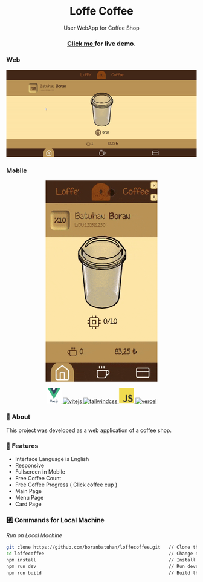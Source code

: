 <h1 align="center">Loffe Coffee</h1>

<p align="center"> User WebApp for Coffee Shop </p>
<h3 align="center"><a href="https://loffecoffee-delta.vercel.app/#/" target="_blank"> Click me </a> for live demo.</h3>

### **Web**

<p align="center"><img src="src/assets/gifs/web-res.gif" loading="eager" alt="webres-demo" /></a> </p>

### **Mobile**

<p align="center"><img src="src/assets/gifs/mobile-res.gif" loading="eager" alt="mobileres-demo" /></a> </p>

<div align="center">
<a href="https://vuejs.org/" target="_blank" rel="noreferrer"> <img src="https://raw.githubusercontent.com/devicons/devicon/master/icons/vuejs/vuejs-original-wordmark.svg" alt="vuejs" width="40" height="40"/> </a> 
<a href="https://vitejs.dev" target="_blank" rel="noreferrer"> <img src="https://vitejs.dev/logo-with-shadow.png" alt="vitejs" width="40" height="40"/> </a> 
 <a href="https://tailwindcss.com/" target="_blank" rel="noreferrer"> <img src="https://www.vectorlogo.zone/logos/tailwindcss/tailwindcss-icon.svg" alt="tailwindcss" width="40" height="40"/> 
 </a>  
<a href="https://developer.mozilla.org/en-US/docs/Web/JavaScript" target="_blank" rel="noreferrer"> <img src="https://raw.githubusercontent.com/devicons/devicon/master/icons/javascript/javascript-original.svg" alt="javascript" width="40" height="40"/> </a> 
<a href="https://vercel.com" target="_blank" rel="noreferrer"> <img src="https://seeklogo.com/images/V/vercel-logo-F748E39008-seeklogo.com.png" alt="vercel" width="40" height="40"/> </a> 

</div>


### 📔 **About**

This project was developed as a web application of a coffee shop.


### 📜 **Features**
- Interface Language is English
- Responsive
- Fullscreen in Mobile
- Free Coffee Count
- Free Coffee Progress ( Click coffee cup )
- Main Page
- Menu Page
- Card Page



<!-- ### 💻 **Usage** -->


<!-- - [Vue](https://vuejs.org/) -->


### #️⃣ **Commands for Local Machine**

_Run on Local Machine_

```sh
git clone https://github.com/boranbatuhan/loffecoffee.git   // Clone the repository.
cd loffecoffee                                              // Change directory.
npm install                                                 // Install dependencies.
npm run dev                                                 // Run development mode.
npm run build                                               // Build the project.
```
